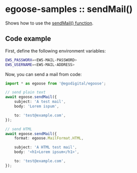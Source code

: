 # egoose-samples :: sendMail()

Shows how to use the [sendMail() function](https://egodigital.github.io/egoose/modules/_mail_index_.html#sendmail).

## Code example

First, define the following environment variables:

```bash
EWS_PASSWORX=<EWS-MAIL-PASSWORD>
EWS_USERNAME=<EWS-MAIL-ADDRESS>
```

Now, you can send a mail from code:

```typescript
import * as egoose from '@egodigital/egoose';

// send plain text
await egoose.sendMail({
    subject: 'A test mail',
    body: 'Lorem ispum',

    to: 'test@example.com',
});

// send HTML
await egoose.sendMail({
    format: egoose.MailFormat.HTML,

    subject: 'A HTML test mail',
    body: '<h1>Lorem ipsum</h1>',

    to: 'test@example.com',
});
```

